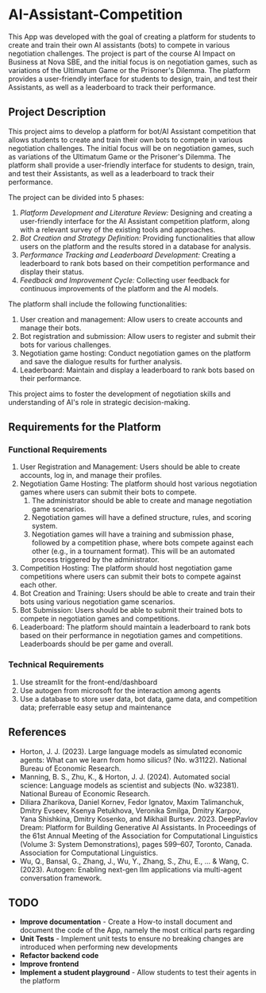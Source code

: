 # AI-Assistant-Competition

This App was developed with the goal of creating a platform for students to create and train their own AI assistants (bots) to compete in various negotiation challenges. The project is part of the course AI Impact on Business at Nova SBE, and the initial focus is on negotiation games, such as variations of the Ultimatum Game or the Prisoner's Dilemma. The platform provides a user-friendly interface for students to design, train, and test their Assistants, as well as a leaderboard to track their performance.


## Project Description 
This project aims to develop a platform for bot/AI Assistant competition that allows students to create and train their own bots to compete in various negotiation challenges. The initial focus will be on negotiation games, such as variations of the Ultimatum Game or the Prisoner's Dilemma. The platform shall provide a user-friendly interface for students to design, train, and test their Assistants, as well as a leaderboard to track their performance.

The project can be divided into 5 phases:
1. _Platform Development and Literature Review:_ Designing and creating a user-friendly interface for the AI Assistant competition platform, along with a relevant survey of the existing tools and approaches.
2. _Bot Creation and Strategy Definition:_ Providing functionalities that allow users on the platform and the results stored in a database for analysis.
4. _Performance Tracking and Leaderboard Development:_ Creating a leaderboard to rank bots based on their competition performance and display their status.
5. _Feedback and Improvement Cycle:_ Collecting user feedback for continuous improvements of the platform and the AI models.

The platform shall include the following functionalities:
1. User creation and management: Allow users to create accounts and manage their bots.
2. Bot registration and submission: Allow users to register and submit their bots for various challenges.
3. Negotiation game hosting: Conduct negotiation games on the platform and save the dialogue results for further analysis.
4. Leaderboard: Maintain and display a leaderboard to rank bots based on their performance.

This project aims to foster the development of negotiation skills and understanding of AI's role in strategic decision-making.

## Requirements for the Platform
### Functional Requirements
1. User Registration and Management: Users should be able to create accounts, log in, and manage their profiles.
2. Negotiation Game Hosting: The platform should host various negotiation games where users can submit their bots to compete.
   1. The administrator should be able to create and manage negotiation game scenarios.
   2. Negotiation games will have a defined structure, rules, and scoring system.
   3. Negotiation games will have a training and submission phase, followed by a competition phase, where bots compete against each other (e.g., in a tournament format). This will be an automated process triggered by the administrator.
3. Competition Hosting: The platform should host negotiation game competitions where users can submit their bots to compete against each other.
4. Bot Creation and Training: Users should be able to create and train their bots using various negotiation game scenarios.
5. Bot Submission: Users should be able to submit their trained bots to compete in negotiation games and competitions.
6. Leaderboard: The platform should maintain a leaderboard to rank bots based on their performance in negotiation games and competitions. Leaderboards should be per game and overall.

### Technical Requirements
1. Use streamlit for the front-end/dashboard
2. Use autogen from microsoft for the interaction among agents
3. Use a database to store user data, bot data, game data, and competition data; preferrable easy setup and maintenance


## References

- Horton, J. J. (2023). Large language models as simulated economic agents: What can we learn from homo silicus? (No. w31122). National Bureau of Economic Research.
- Manning, B. S., Zhu, K., & Horton, J. J. (2024). Automated social science: Language models as scientist and subjects (No. w32381). National Bureau of Economic Research.
- Diliara Zharikova, Daniel Kornev, Fedor Ignatov, Maxim Talimanchuk, Dmitry Evseev, Ksenya Petukhova, Veronika Smilga, Dmitry Karpov, Yana Shishkina, Dmitry Kosenko, and Mikhail Burtsev. 2023. DeepPavlov Dream: Platform for Building Generative AI Assistants. In Proceedings of the 61st Annual Meeting of the Association for Computational Linguistics (Volume 3: System Demonstrations), pages 599–607, Toronto, Canada. Association for Computational Linguistics.
- Wu, Q., Bansal, G., Zhang, J., Wu, Y., Zhang, S., Zhu, E., ... & Wang, C. (2023). Autogen: Enabling next-gen llm applications via multi-agent conversation framework.



## TODO

- **Improve documentation** - Create a How-to install document and document the code of the App, namely the most critical parts regarding 
- **Unit Tests** - Implement unit tests to ensure no breaking changes are introduced when performing new developments
- **Refactor backend code** 
- **Improve frontend**
- **Implement a student playground** - Allow students to test their agents in the platform

